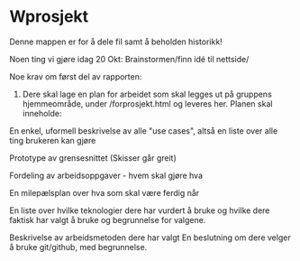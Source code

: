 Wprosjekt
=========
Denne mappen er for å dele fil samt å beholden historikk!

Noen ting vi gjøre idag 20 Okt: Brainstormen/finn idé til nettside/




Noe krav om først del av rapporten:


1. Dere skal lage en plan for arbeidet som skal legges ut på gruppens hjemmeområde, under /forprosjekt.html og leveres her.
Planen skal inneholde:

En enkel, uformell beskrivelse av alle "use cases", altså en liste over alle ting brukeren kan gjøre


Prototype av grensesnittet (Skisser går greit)



Fordeling av arbeidsoppgaver - hvem skal gjøre hva



En milepælsplan over hva som skal være ferdig når 




En liste over hvilke teknologier dere har vurdert å bruke og hvilke dere faktisk har valgt å bruke og begrunnelse for valgene.



Beskrivelse av arbeidsmetoden dere har valgt
En beslutning om dere velger å bruke git/github, med begrunnelse.
